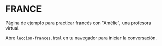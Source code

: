 # FRANCE

Página de ejemplo para practicar francés con "Amélie", una profesora virtual.

Abre `leccion-frances.html` en tu navegador para iniciar la conversación.
